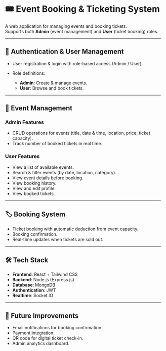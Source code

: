 # 🎟️ Event Booking & Ticketing System 

A web application for managing events and booking tickets.  
Supports both **Admin** (event management) and **User** (ticket booking) roles.

---

## 🔑 Authentication & User Management
- User registration & login with role-based access (Admin / User). 
  
- Role definitions:
  - **Admin**: Create & manage events. 
  - **User**: Browse and book tickets.

---

## 🎤 Event Management
### Admin Features
- CRUD operations for events (title, date & time, location, price, ticket capacity). 
- Track number of booked tickets in real time. 

### User Features
- View a list of available events. 
- Search & filter events (by date, location, category). 
- View event details before booking. 
- View booking history.
- View and edit profile. 
- View booked tickets.
---

## 🏷️ Booking System
- Ticket booking with automatic deduction from event capacity. 
- Booking confirmation.  
- Real-time updates when tickets are sold out. 

---

## 🛠 Tech Stack
- **Frontend**: React + Tailwind CSS  
- **Backend**: Node.js (Express.js)  
- **Database**: MongoDB
- **Authentication**: JWT  
- **Realtime**: Socket.IO 

---

## 🔮 Future Improvements
- Email notifications for booking confirmation.
- Payment integration.
- QR code for digital ticket check-in.
- Admin analytics dashboard.
